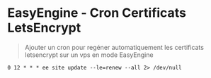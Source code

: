 # EasyEngine - Cron Certificats LetsEncrypt

> Ajouter un cron pour regéner automatiquement les certificats letsencrypt sur un vps en mode EasyEngine

```ssh
0 12 * * * ee site update --le=renew --all 2> /dev/null
```
